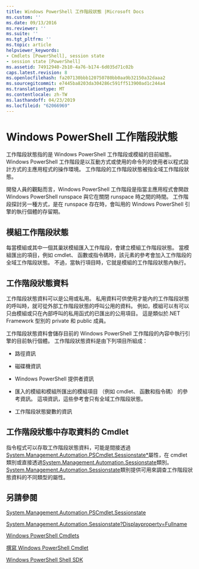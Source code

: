 ```yaml
---
title: Windows PowerShell 工作階段狀態 |Microsoft Docs
ms.custom: ''
ms.date: 09/13/2016
ms.reviewer: ''
ms.suite: ''
ms.tgt_pltfrm: ''
ms.topic: article
helpviewer_keywords:
- Cmdlets [PowerShell], session state
- session state [PowerShell]
ms.assetid: 74912940-2b10-4a76-b174-6d035d71c02b
caps.latest.revision: 8
ms.openlocfilehash: fa207130bbb120750780bb0aa9b32150a32daaa2
ms.sourcegitcommit: e7445ba8203da304286c591ff513900ad1c244a4
ms.translationtype: MT
ms.contentlocale: zh-TW
ms.lasthandoff: 04/23/2019
ms.locfileid: "62066969"
---
```

# <a name="windows-powershell-session-state"></a>Windows PowerShell 工作階段狀態

工作階段狀態指的是 Windows PowerShell 工作階段或模組的目前組態。 Windows PowerShell 工作階段是以互動方式或使用的命令列的使用者以程式設計方式的主應用程式的操作環境。 工作階段的工作階段狀態被指全域工作階段狀態。

開發人員的觀點而言，Windows PowerShell 工作階段是指當主應用程式會開啟 Windows PowerShell runspace 與它在關閉 runspace 時之間的時間。 工作階段探討另一種方式，是在 runspace 存在時，會叫用的 Windows PowerShell 引擎的執行個體的存留期。

## <a name="module-session-state"></a>模組工作階段狀態

每當模組或其中一個其巢狀模組匯入工作階段，會建立模組工作階段狀態。 當模組匯出的項目，例如 cmdlet、 函數或指令碼時，該元素的參考會加入工作階段的全域工作階段狀態。 不過，當執行項目時，它就是模組的工作階段狀態內執行。

## <a name="session-state-data"></a>工作階段狀態資料

工作階段狀態資料可以是公用或私用。 私用資料可供使用才能內的工作階段狀態的呼叫時，就可從外部工作階段狀態的呼叫公用的資料。 例如，模組可以有可以只由模組或只在內部呼叫的私用函式的已匯出的公用項目。 這是類似於.NET Framework 型別的 private 和 public 成員。

工作階段狀態資料會儲存目前的 Windows PowerShell 工作階段的內容中執行引擎的目前執行個體。 工作階段狀態資料是由下列項目所組成：

- 路徑資訊

- 磁碟機資訊

- Windows PowerShell 提供者資訊

- 匯入的模組和模組所匯出的模組項目 （例如 cmdlet、 函數和指令碼） 的參考資訊。 這項資訊，這些參考會只有全域工作階段狀態。

- 工作階段狀態變數的資訊

## <a name="accessing-session-state-data-within-cmdlets"></a>工作階段狀態中存取資料的 Cmdlet

指令程式可以存取工作階段狀態資料，可能是間接透過[System.Management.Automation.PSCmdlet.Sessionstate*](/dotnet/api/System.Management.Automation.PSCmdlet.SessionState)屬性，在 cmdlet 類別或直接透過[System.Management.Automation.Sessionstate](/dotnet/api/System.Management.Automation.SessionState)類別。 [System.Management.Automation.Sessionstate](/dotnet/api/System.Management.Automation.SessionState)類別提供可用來調查工作階段狀態資料的不同類型的屬性。

## <a name="see-also"></a>另請參閱

[System.Management.Automation.PSCmdlet.Sessionstate](/dotnet/api/System.Management.Automation.PSCmdlet.SessionState)

[System.Management.Automation.Sessionstate?Displayproperty=Fullname](/dotnet/api/System.Management.Automation.SessionState)

[Windows PowerShell Cmdlets](./cmdlet-overview.md)

[撰寫 Windows PowerShell Cmdlet](./writing-a-windows-powershell-cmdlet.md)

[Windows PowerShell Shell SDK](../windows-powershell-reference.md)
